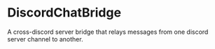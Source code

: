 # DiscordChatBridge
A cross-discord server bridge that relays messages from one discord server channel to another.
